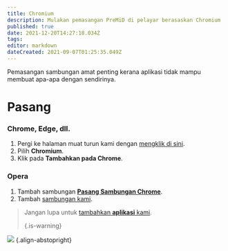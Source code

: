 ```yaml
---
title: Chromium
description: Mulakan pemasangan PreMiD di pelayar berasaskan Chromium
published: true
date: 2021-12-20T14:27:18.034Z
tags:
editor: markdown
dateCreated: 2021-09-07T01:25:35.049Z
---
```


Pemasangan sambungan amat penting kerana aplikasi tidak mampu membuat apa-apa dengan sendirinya.

# Pasang
### Chrome, Edge, dll.
1. Pergi ke halaman muat turun kami dengan [mengklik di sini](https://premid.app/downloads).
2. Pilih **Chromium**.
3. Klik pada **Tambahkan pada Chrome**.

### Opera
1. Tambah sambungan **[Pasang Sambungan Chrome](https://addons.opera.com/en/extensions/details/install-chrome-extensions/)**.
2. Tambah [sambungan kami](https://premid.app/downloads).

> Jangan lupa untuk [tambahkan **aplikasi** kami](/install).
>
> {.is-warning}

![](https://img.icons8.com/color/2x/chrome.png) {.align-abstopright}
